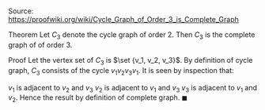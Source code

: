 # 

Source: https://proofwiki.org/wiki/Cycle_Graph_of_Order_3_is_Complete_Graph

Theorem
Let $C_3$ denote the cycle graph of order $2$.
Then $C_3$ is the complete graph of of order $3$.


Proof
Let the vertex set of $C_3$ is $\set {v_1, v_2, v_3}$.
By definition of cycle graph, $C_3$ consists of the cycle $v_1 v_2 v_3 v_1$.
It is seen by inspection that:

$v_1$ is adjacent to $v_2$ and $v_3$
$v_2$ is adjacent to $v_1$ and $v_3$
$v_3$ is adjacent to $v_1$ and $v_2$.
Hence the result by definition of complete graph.
$\blacksquare$





